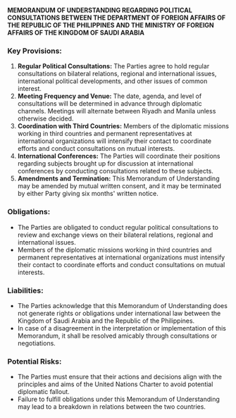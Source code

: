 **MEMORANDUM OF UNDERSTANDING REGARDING POLITICAL CONSULTATIONS BETWEEN THE DEPARTMENT OF FOREIGN AFFAIRS OF THE REPUBLIC OF THE PHILIPPINES AND THE MINISTRY OF FOREIGN AFFAIRS OF THE KINGDOM OF SAUDI ARABIA**

### **Key Provisions:**

1.  **Regular Political Consultations:** The Parties agree to hold regular consultations on bilateral relations, regional and international issues, international political developments, and other issues of common interest.
2.  **Meeting Frequency and Venue:** The date, agenda, and level of consultations will be determined in advance through diplomatic channels. Meetings will alternate between Riyadh and Manila unless otherwise decided.
3.  **Coordination with Third Countries:** Members of the diplomatic missions working in third countries and permanent representatives at international organizations will intensify their contact to coordinate efforts and conduct consultations on mutual interests.
4.  **International Conferences:** The Parties will coordinate their positions regarding subjects brought up for discussion at international conferences by conducting consultations related to these subjects.
5.  **Amendments and Termination:** This Memorandum of Understanding may be amended by mutual written consent, and it may be terminated by either Party giving six months' written notice.

### **Obligations:**

*   The Parties are obligated to conduct regular political consultations to review and exchange views on their bilateral relations, regional and international issues.
*   Members of the diplomatic missions working in third countries and permanent representatives at international organizations must intensify their contact to coordinate efforts and conduct consultations on mutual interests.

### **Liabilities:**

*   The Parties acknowledge that this Memorandum of Understanding does not generate rights or obligations under international law between the Kingdom of Saudi Arabia and the Republic of the Philippines.
*   In case of a disagreement in the interpretation or implementation of this Memorandum, it shall be resolved amicably through consultations or negotiations.

### **Potential Risks:**

*   The Parties must ensure that their actions and decisions align with the principles and aims of the United Nations Charter to avoid potential diplomatic fallout.
*   Failure to fulfill obligations under this Memorandum of Understanding may lead to a breakdown in relations between the two countries.